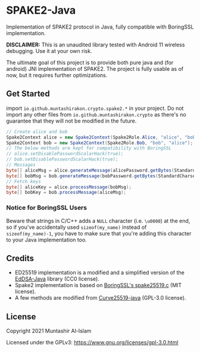# SPAKE2-Java

Implementation of SPAKE2 protocol in Java, fully compatible with BoringSSL implementation.

**DISCLAIMER:** This is an unaudited library tested with Android 11 wireless debugging. Use it at your own risk.

The ultimate goal of this project is to provide both pure java and (for android) JNI implementation of SPAKE2.
The project is fully usable as of now, but it requires further optimizations.

## Get Started
import `io.github.muntashirakon.crypto.spake2.*` in your project. Do not import any other files from 
`io.github.muntashirakon.crypto` as there's no guarantee that they will not be modified in the future.

```java
// Create alice and bob
Spake2Context alice = new Spake2Context(Spake2Role.Alice, "alice", "bob");
Spake2Context bob = new Spake2Context(Spake2Role.Bob, "bob", "alice");
// The below methods are kept for compatibility with BoringSSL
// alice.setDisablePasswordScalarHack(true);
// bob.setDisablePasswordScalarHack(true);
// Messages
byte[] aliceMsg = alice.generateMessage(alicePassword.getBytes(StandardCharsets.UTF_8));
byte[] bobMsg = bob.generateMessage(bobPassword.getBytes(StandardCharsets.UTF_8));
// Fetch keys
byte[] aliceKey = alice.processMessage(bobMsg);
byte[] bobKey = bob.processMessage(aliceMsg);
```

### Notice for BoringSSL Users
Beware that strings in C/C++ adds a `NULL` character (i.e. `\u0000`) at the end, so if you've accidentally used
`sizeof(my_name)` instead of `sizeof(my_name)-1`, you have to make sure that you're adding this character to your
Java implementation too.

## Credits

- ED25519 implementation is a modified and a simplified version of the [EdDSA-Java](https://github.com/str4d/ed25519-java) library (CC0 license).
- Spake2 implementation is based on [BoringSSL's spake25519.c](https://android.googlesource.com/platform/external/boringssl/+/f9e0b0e17fabac35627f18f94a8954c3857784ac/src/crypto/curve25519/spake25519.c) (MIT license).
- A few methods are modified from [Curve25519-java](https://github.com/signalapp/curve25519-java) (GPL-3.0 license).

## License
Copyright 2021 Muntashir Al-Islam

Licensed under the GPLv3: https://www.gnu.org/licenses/gpl-3.0.html
